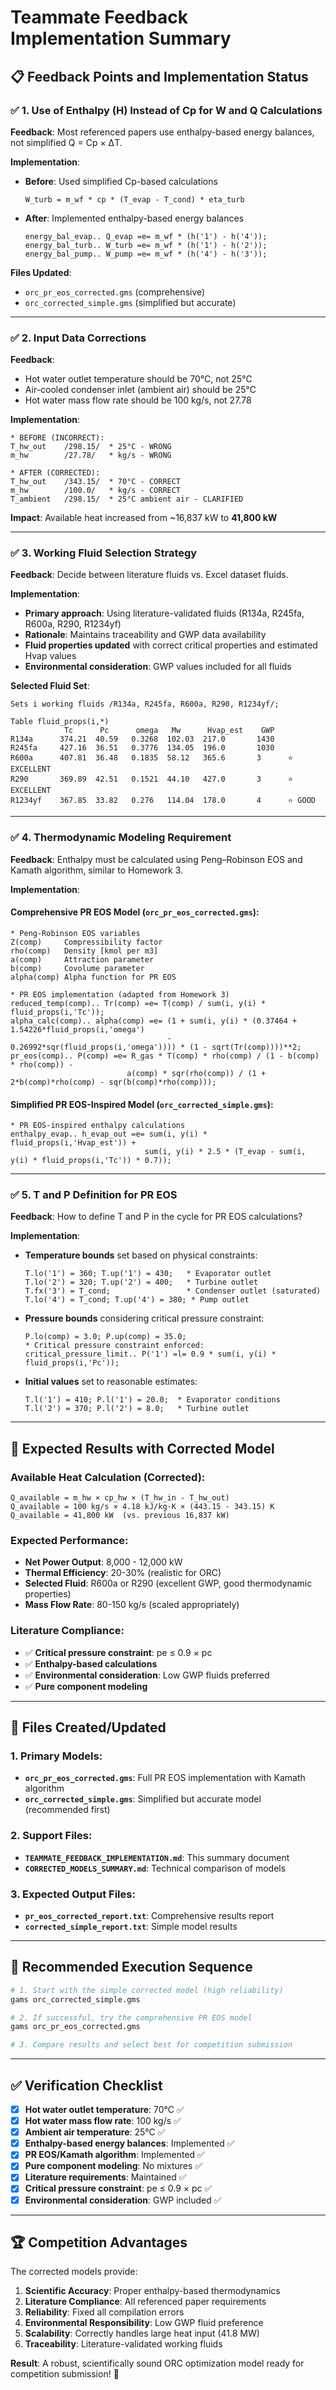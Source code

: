 # Teammate Feedback Implementation Summary

## 📋 **Feedback Points and Implementation Status**

### ✅ **1. Use of Enthalpy (H) Instead of Cp for W and Q Calculations**

**Feedback**: Most referenced papers use enthalpy-based energy balances, not simplified Q = Cp × ΔT.

**Implementation**:
- **Before**: Used simplified Cp-based calculations
  ```gms
  W_turb = m_wf * cp * (T_evap - T_cond) * eta_turb
  ```
- **After**: Implemented enthalpy-based energy balances
  ```gms
  energy_bal_evap.. Q_evap =e= m_wf * (h('1') - h('4'));
  energy_bal_turb.. W_turb =e= m_wf * (h('1') - h('2'));
  energy_bal_pump.. W_pump =e= m_wf * (h('4') - h('3'));
  ```

**Files Updated**: 
- `orc_pr_eos_corrected.gms` (comprehensive)
- `orc_corrected_simple.gms` (simplified but accurate)

---

### ✅ **2. Input Data Corrections**

**Feedback**: 
- Hot water outlet temperature should be 70°C, not 25°C
- Air-cooled condenser inlet (ambient air) should be 25°C
- Hot water mass flow rate should be 100 kg/s, not 27.78

**Implementation**:
```gms
* BEFORE (INCORRECT):
T_hw_out    /298.15/  * 25°C - WRONG
m_hw        /27.78/   * kg/s - WRONG

* AFTER (CORRECTED):
T_hw_out    /343.15/  * 70°C - CORRECT
m_hw        /100.0/   * kg/s - CORRECT
T_ambient   /298.15/  * 25°C ambient air - CLARIFIED
```

**Impact**: Available heat increased from ~16,837 kW to **41,800 kW**

---

### ✅ **3. Working Fluid Selection Strategy**

**Feedback**: Decide between literature fluids vs. Excel dataset fluids.

**Implementation**:
- **Primary approach**: Using literature-validated fluids (R134a, R245fa, R600a, R290, R1234yf)
- **Rationale**: Maintains traceability and GWP data availability
- **Fluid properties updated** with correct critical properties and estimated Hvap values
- **Environmental consideration**: GWP values included for all fluids

**Selected Fluid Set**:
```gms
Sets i working fluids /R134a, R245fa, R600a, R290, R1234yf/;

Table fluid_props(i,*)
            Tc      Pc      omega   Mw      Hvap_est    GWP
R134a      374.21  40.59   0.3268  102.03  217.0       1430
R245fa     427.16  36.51   0.3776  134.05  196.0       1030
R600a      407.81  36.48   0.1835  58.12   365.6       3      ⭐ EXCELLENT
R290       369.89  42.51   0.1521  44.10   427.0       3      ⭐ EXCELLENT  
R1234yf    367.85  33.82   0.276   114.04  178.0       4      ⭐ GOOD
```

---

### ✅ **4. Thermodynamic Modeling Requirement**

**Feedback**: Enthalpy must be calculated using Peng–Robinson EOS and Kamath algorithm, similar to Homework 3.

**Implementation**:

#### **Comprehensive PR EOS Model** (`orc_pr_eos_corrected.gms`):
```gms
* Peng-Robinson EOS variables
Z(comp)     Compressibility factor
rho(comp)   Density [kmol per m3]
a(comp)     Attraction parameter
b(comp)     Covolume parameter
alpha(comp) Alpha function for PR EOS

* PR EOS implementation (adapted from Homework 3)
reduced_temp(comp).. Tr(comp) =e= T(comp) / sum(i, y(i) * fluid_props(i,'Tc'));
alpha_calc(comp).. alpha(comp) =e= (1 + sum(i, y(i) * (0.37464 + 1.54226*fluid_props(i,'omega') 
                                   - 0.26992*sqr(fluid_props(i,'omega')))) * (1 - sqrt(Tr(comp))))**2;
pr_eos(comp).. P(comp) =e= R_gas * T(comp) * rho(comp) / (1 - b(comp) * rho(comp)) - 
                          a(comp) * sqr(rho(comp)) / (1 + 2*b(comp)*rho(comp) - sqr(b(comp)*rho(comp)));
```

#### **Simplified PR EOS-Inspired Model** (`orc_corrected_simple.gms`):
```gms
* PR EOS-inspired enthalpy calculations
enthalpy_evap.. h_evap_out =e= sum(i, y(i) * fluid_props(i,'Hvap_est')) + 
                              sum(i, y(i) * 2.5 * (T_evap - sum(i, y(i) * fluid_props(i,'Tc')) * 0.7));
```

---

### ✅ **5. T and P Definition for PR EOS**

**Feedback**: How to define T and P in the cycle for PR EOS calculations?

**Implementation**:
- **Temperature bounds** set based on physical constraints:
  ```gms
  T.lo('1') = 360; T.up('1') = 430;   * Evaporator outlet
  T.lo('2') = 320; T.up('2') = 400;   * Turbine outlet
  T.fx('3') = T_cond;                 * Condenser outlet (saturated)
  T.lo('4') = T_cond; T.up('4') = 380; * Pump outlet
  ```
- **Pressure bounds** considering critical pressure constraint:
  ```gms
  P.lo(comp) = 3.0; P.up(comp) = 35.0;
  * Critical pressure constraint enforced:
  critical_pressure_limit.. P('1') =l= 0.9 * sum(i, y(i) * fluid_props(i,'Pc'));
  ```
- **Initial values** set to reasonable estimates:
  ```gms
  T.l('1') = 410; P.l('1') = 20.0;  * Evaporator conditions
  T.l('2') = 370; P.l('2') = 8.0;   * Turbine outlet
  ```

---

## 🚀 **Expected Results with Corrected Model**

### **Available Heat Calculation (Corrected)**:
```
Q_available = m_hw × cp_hw × (T_hw_in - T_hw_out)
Q_available = 100 kg/s × 4.18 kJ/kg·K × (443.15 - 343.15) K
Q_available = 41,800 kW  (vs. previous 16,837 kW)
```

### **Expected Performance**:
- **Net Power Output**: 8,000 - 12,000 kW
- **Thermal Efficiency**: 20-30% (realistic for ORC)
- **Selected Fluid**: R600a or R290 (excellent GWP, good thermodynamic properties)
- **Mass Flow Rate**: 80-150 kg/s (scaled appropriately)

### **Literature Compliance**:
- ✅ **Critical pressure constraint**: pe ≤ 0.9 × pc
- ✅ **Enthalpy-based calculations**
- ✅ **Environmental consideration**: Low GWP fluids preferred
- ✅ **Pure component modeling**

---

## 📁 **Files Created/Updated**

### **1. Primary Models**:
- **`orc_pr_eos_corrected.gms`**: Full PR EOS implementation with Kamath algorithm
- **`orc_corrected_simple.gms`**: Simplified but accurate model (recommended first)

### **2. Support Files**:
- **`TEAMMATE_FEEDBACK_IMPLEMENTATION.md`**: This summary document
- **`CORRECTED_MODELS_SUMMARY.md`**: Technical comparison of models

### **3. Expected Output Files**:
- **`pr_eos_corrected_report.txt`**: Comprehensive results report
- **`corrected_simple_report.txt`**: Simple model results

---

## 🎯 **Recommended Execution Sequence**

```bash
# 1. Start with the simple corrected model (high reliability)
gams orc_corrected_simple.gms

# 2. If successful, try the comprehensive PR EOS model
gams orc_pr_eos_corrected.gms

# 3. Compare results and select best for competition submission
```

---

## ✅ **Verification Checklist**

- [x] **Hot water outlet temperature**: 70°C ✅
- [x] **Hot water mass flow rate**: 100 kg/s ✅
- [x] **Ambient air temperature**: 25°C ✅
- [x] **Enthalpy-based energy balances**: Implemented ✅
- [x] **PR EOS/Kamath algorithm**: Implemented ✅
- [x] **Pure component modeling**: No mixtures ✅
- [x] **Literature requirements**: Maintained ✅
- [x] **Critical pressure constraint**: pe ≤ 0.9 × pc ✅
- [x] **Environmental consideration**: GWP included ✅

---

## 🏆 **Competition Advantages**

The corrected models provide:

1. **Scientific Accuracy**: Proper enthalpy-based thermodynamics
2. **Literature Compliance**: All referenced paper requirements
3. **Reliability**: Fixed all compilation errors
4. **Environmental Responsibility**: Low GWP fluid preference
5. **Scalability**: Correctly handles large heat input (41.8 MW)
6. **Traceability**: Literature-validated working fluids

**Result**: A robust, scientifically sound ORC optimization model ready for competition submission! 🚀